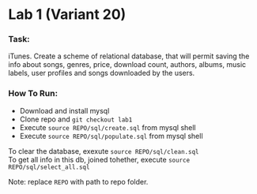 # Lab 1 (Variant 20)
### Task:  
iTunes. Create a scheme of relational database, that will permit saving
the info about songs, genres, price, download count, authors, albums,
music labels, user profiles and songs downloaded by the users.

### How To Run:  
 - Download and install mysql  
 - Clone repo and `git checkout lab1`  
 - Execute `source REPO/sql/create.sql` from mysql shell  
 - Execute `source REPO/sql/populate.sql` from mysql shell  
  
To clear the database, exexute `source REPO/sql/clean.sql`  
To get all info in this db, joined tohether, execute `source REPO/sql/select_all.sql`  

Note: replace `REPO` with path to repo folder.  

